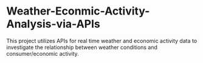 # Weather-Econmic-Activity-Analysis-via-APIs
This project utilizes APIs for real time weather and economic activity data to investigate the relationship between weather conditions and consumer/economic activity.

